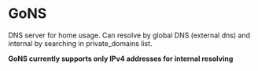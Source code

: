 # GoNS

DNS server for home usage. Can resolve by global DNS (external dns) and internal
by searching in private_domains list.

**GoNS currently supports only IPv4 addresses for internal resolving**
